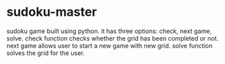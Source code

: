 # sudoku-master
sudoku game built using python. it has three options: check, next game, solve. check function checks whether the grid has been completed or not. next game allows user to start a new game with new grid. solve function solves the grid for the user.

